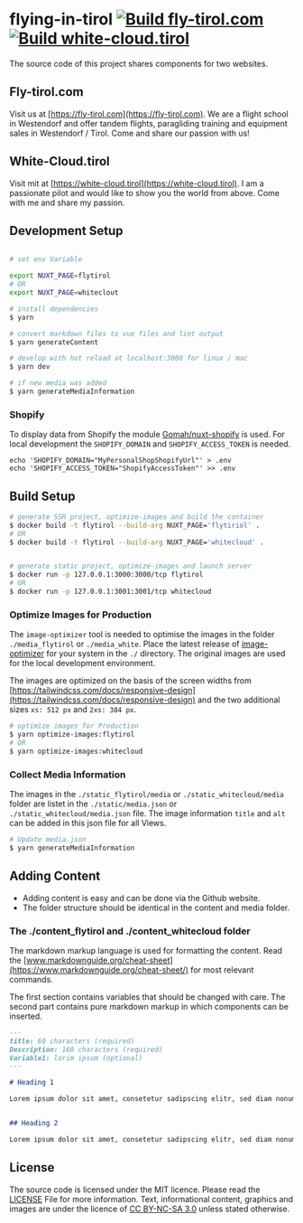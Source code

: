 # flying-in-tirol [![Build fly-tirol.com](https://github.com/naschidaniel/fly-tirol/actions/workflows/build_flytirol.yml/badge.svg)](https://github.com/naschidaniel/fly-tirol/actions/workflows/build_flytirol.yml) [![Build white-cloud.tirol](https://github.com/naschidaniel/fly-tirol/actions/workflows/build_whitecloud.yml/badge.svg)](https://github.com/naschidaniel/fly-tirol/actions/workflows/build_whitecloud.yml)

The source code of this project shares components for two websites.

## Fly-tirol.com
Visit us at [https://fly-tirol.com](https://fly-tirol.com).
We are a flight school in Westendorf and offer tandem flights, paragliding training and equipment sales in Westendorf / Tirol.
Come and share our passion with us!

## White-Cloud.tirol
Visit mit at [https://white-cloud.tirol](https://white-cloud.tirol).
I am a passionate pilot and would like to show you the world from above. Come with me and share my passion.

## Development Setup

```bash

# set env Variable

export NUXT_PAGE=flytirol
# OR
export NUXT_PAGE=whiteclout

# install dependencies
$ yarn

# convert markdown files to vue files and lint output
$ yarn generateContent

# develop with hot reload at localhost:3000 for linux / mac
$ yarn dev

# if new media was added
$ yarn generateMediaInformation
```

### Shopify

To display data from Shopify the module [Gomah/nuxt-shopify](https://github.com/Gomah/nuxt-shopify) is used. For local development the `SHOPIFY_DOMAIN` and `SHOPIFY_ACCESS_TOKEN` is needed.

```
echo 'SHOPIFY_DOMAIN="MyPersonalShopShopifyUrl"' > .env
echo 'SHOPIFY_ACCESS_TOKEN="ShopifyAccessToken"' >> .env
```


## Build Setup

```bash
# generate SSR project, optimize-images and build the container
$ docker build -t flytirol --build-arg NUXT_PAGE='flytiriol' . 
# OR
$ docker build -t flytirol --build-arg NUXT_PAGE='whitecloud' . 


# generate static project, optimize-images and launch server
$ docker run -p 127.0.0.1:3000:3000/tcp flytirol
# OR 
$ docker run -p 127.0.0.1:3001:3001/tcp whitecloud
```

### Optimize Images for Production

The `image-optimizer` tool is needed to optimise the images in the folder `./media_flytirol` or `./media_white`. Place the latest release of [image-optimizer](https://github.com/naschidaniel/image-optimizer) for your system in the `./` directory. 
The original images are used for the local development environment. 

The images are optimized on the basis of the screen widths from [https://tailwindcss.com/docs/responsive-design](https://tailwindcss.com/docs/responsive-design) and the two additional sizes `xs: 512 px` and `2xs: 384 px`.

``` bash
# optimize images for Production
$ yarn optimize-images:flytirol
# OR
$ yarn optimize-images:whitecloud
```

### Collect Media Information

The images in the `./static_flytirol/media` or `./static_whitecloud/media` folder are listet in the `./static/media.json` or `./static_whitecloud/media.json` file. The image information `title` and `alt` can be added in this json file for all Views.

``` bash
# Update media.json
$ yarn generateMediaInformation
```

## Adding Content

- Adding content is easy and can be done via the Github website.
- The folder structure should be identical in the content and media folder.
### The ./content_flytirol and ./content_whitecloud folder

The markdown markup language is used for formatting the content. Read the [www.markdownguide.org/cheat-sheet](https://www.markdownguide.org/cheat-sheet/) for most relevant commands.

The first section contains variables that should be changed with care. The second part contains pure markdown markup in which components can be inserted.


```markdown
---
title: 60 characters (required)
Description: 160 characters (required)
Variable1: lorim ipsum (optional)
---

# Heading 1

Lorem ipsum dolor sit amet, consetetur sadipscing elitr, sed diam nonumy eirmod tempor invidunt ut labore et dolore magna aliquyam


## Heading 2

Lorem ipsum dolor sit amet, consetetur sadipscing elitr, sed diam nonumy eirmod tempor invidunt ut labore et dolore magna aliquyam
```

## License
The source code is licensed under the MIT licence. Please read the [LICENSE](LICENSE.md) File for more information.
Text, informational content, graphics and images are under the licence of [CC BY-NC-SA 3.0](https://creativecommons.org/licenses/by-nc-sa/3.0/) unless stated otherwise.
